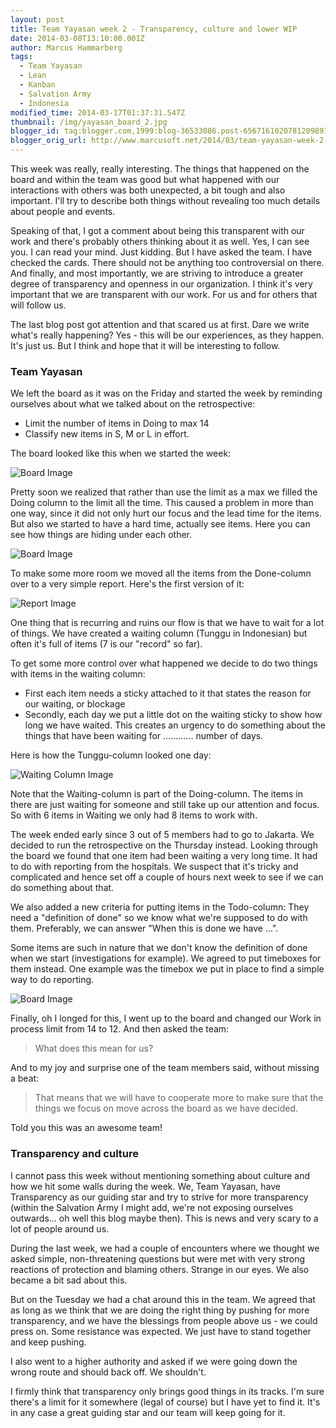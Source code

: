 ```yaml
---
layout: post
title: Team Yayasan week 2 - Transparency, culture and lower WIP
date: 2014-03-08T13:10:00.001Z
author: Marcus Hammarberg
tags:
  - Team Yayasan
  - Lean
  - Kanban
  - Salvation Army
  - Indonesia
modified_time: 2014-03-17T01:37:31.547Z
thumbnail: /img/yayasan_board_2.jpg
blogger_id: tag:blogger.com,1999:blog-36533086.post-6567161020781209891
blogger_orig_url: http://www.marcusoft.net/2014/03/team-yayasan-week-2-transparency.html
---
```


This week was really, really interesting. The things that happened on the board and within the team was good but what happened with our interactions with others was both unexpected, a bit tough and also important. I'll try to describe both things without revealing too much details about people and events.

Speaking of that, I got a comment about being this transparent with our work and there's probably others thinking about it as well. Yes, I can see you. I can read your mind. Just kidding. But I have asked the team. I have checked the cards. There should not be anything too controversial on there. And finally, and most importantly, we are striving to introduce a greater degree of transparency and openness in our organization. I think it's very important that we are transparent with our work. For us and for others that will follow us.

The last blog post got attention and that scared us at first. Dare we write what's really happening? Yes - this will be our experiences, as they happen. It's just us. But I think and hope that it will be interesting to follow.

### Team Yayasan

We left the board as it was on the Friday and started the week by reminding ourselves about what we talked about on the retrospective:

- Limit the number of items in Doing to max 14
- Classify new items in S, M or L in effort.

The board looked like this when we started the week:

![Board Image](/img/yayasan_board_2.jpg)

Pretty soon we realized that rather than use the limit as a max we filled the Doing column to the limit all the time. This caused a problem in more than one way, since it did not only hurt our focus and the lead time for the items. But also we started to have a hard time, actually see items. Here you can see how things are hiding under each other.

![Board Image](/img/yayasan_board_3.jpg)

To make some more room we moved all the items from the Done-column over to a very simple report. Here's the first version of it:

![Report Image](/img/yayasan_count.jpg)

One thing that is recurring and ruins our flow is that we have to wait for a lot of things. We have created a waiting column (Tunggu in Indonesian) but often it's full of items (7 is our "record" so far).

To get some more control over what happened we decide to do two things with items in the waiting column:

- First each item needs a sticky attached to it that states the reason for our waiting, or blockage
- Secondly, each day we put a little dot on the waiting sticky to show how long we have waited. This creates an urgency to do something about the things that have been waiting for ............ number of days.

Here is how the Tunggu-column looked one day:

![Waiting Column Image](/img/yayasan_wating_column.png)

Note that the Waiting-column is part of the Doing-column. The items in there are just waiting for someone and still take up our attention and focus. So with 6 items in Waiting we only had 8 items to work with.

The week ended early since 3 out of 5 members had to go to Jakarta. We decided to run the retrospective on the Thursday instead. Looking through the board we found that one item had been waiting a very long time. It had to do with reporting from the hospitals. We suspect that it's tricky and complicated and hence set off a couple of hours next week to see if we can do something about that.

We also added a new criteria for putting items in the Todo-column: They need a "definition of done" so we know what we're supposed to do with them. Preferably, we can answer "When this is done we have ...".

Some items are such in nature that we don't know the definition of done when we start (investigations for example). We agreed to put timeboxes for them instead. One example was the timebox we put in place to find a simple way to do reporting.

![Board Image](/img/yayasan_board_3.jpg)

Finally, oh I longed for this, I went up to the board and changed our Work in process limit from 14 to 12. And then asked the team:

> What does this mean for us?

And to my joy and surprise one of the team members said, without missing a beat:

> That means that we will have to cooperate more to make sure that the things we focus on move across the board as we have decided.

Told you this was an awesome team!

### Transparency and culture

I cannot pass this week without mentioning something about culture and how we hit some walls during the week. We, Team Yayasan, have Transparency as our guiding star and try to strive for more transparency (within the Salvation Army I might add, we're not exposing ourselves outwards... oh well this blog maybe then). This is news and very scary to a lot of people around us.

During the last week, we had a couple of encounters where we thought we asked simple, non-threatening questions but were met with very strong reactions of protection and blaming others. Strange in our eyes. We also became a bit sad about this.

But on the Tuesday we had a chat around this in the team. We agreed that as long as we think that we are doing the right thing by pushing for more transparency, and we have the blessings from people above us - we could press on. Some resistance was expected. We just have to stand together and keep pushing.

I also went to a higher authority and asked if we were going down the wrong route and should back off. We shouldn't.

I firmly think that transparency only brings good things in its tracks. I'm sure there's a limit for it somewhere (legal of course) but I have yet to find it. It's in any case a great guiding star and our team will keep going for it.
